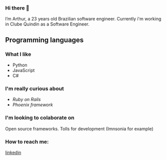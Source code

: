 ### Hi there 👋

<!--
**arthuralcorreia/arthuralcorreia** is a ✨ _special_ ✨ repository because its `README.md` (this file) appears on your GitHub profile.

Here are some ideas to get you started:

- 🔭 I’m currently working on ...
- 🌱 I’m currently learning ...
- 👯 I’m looking to collaborate on ...
- 🤔 I’m looking for help with ...
- 💬 Ask me about ...
- 📫 How to reach me: ...
- 😄 Pronouns: ...
- ⚡ Fun fact: ...
-->

I’m Arthur, a 23 years old Brazilian software engineer. Currently i'm working in Clube Quindin as a Software Engineer.

## Programming languages

### What I like

- Python
- JavaScript 
- C#

### I'm really curious about

- *Ruby on Rails*
- *Phoenix framework*

### I'm looking to colaborate on

Open source frameworks.
Tolls for development (Imnsonia for example)

### How to reach me:

[linkedin](https://www.linkedin.com/in/arthuralvescorrea/)

